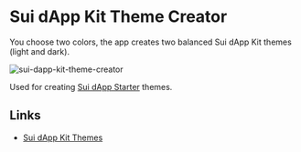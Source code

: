 # Sui dApp Kit Theme Creator

You choose two colors, the app creates two balanced Sui dApp Kit themes (light and dark).

![sui-dapp-kit-theme-creator](https://github.com/user-attachments/assets/7f69b431-433d-44cb-a066-835bace52b56)

Used for creating [Sui dApp Starter](https://github.com/kkomelin/sui-dapp-starter) themes.

## Links

- [Sui dApp Kit Themes](https://sdk.mystenlabs.com/dapp-kit/themes)
